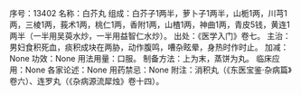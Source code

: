 序号：13402
名称：白芥丸
组成：白芥子1两半，萝卜子1两半，山栀1两，川芎1两，三棱1两，莪术1两，桃仁1两，香附1两，山楂1两，神曲1两，青皮5钱，黄连1两半（一半用吴萸水炒，一半用益智仁水炒）。
出处：《医学入门》卷七。
主治：男妇食积死血，痰积成块在两胁，动作腹鸣，嘈杂眩晕，身热时作时止。
加减：None
功效：None
用法用量：口服。
制备方法：上为末，蒸饼为丸。
临床应用：None
各家论述：None
用药禁忌：None
附注：消积丸（《东医宝鉴·杂病篇》卷六）、连罗丸（《杂病源流犀烛》卷十四）。
